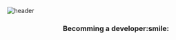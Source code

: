 ![header](https://capsule-render.vercel.app/api?type=waving&color=timeGradient&height=250&section=header&text=MINSOO%20KANG&fontSize=60&fontAlignY=40&desc=Web%20Developer)

<h3 align="center">Becomming a developer:smile:</h#>

<!--
**endrmfek/endrmfek** is a ✨ _special_ ✨ repository because its `README.md` (this file) appears on your GitHub profile.

Here are some ideas to get you started:

- 🔭 I’m currently working on ...
- 🌱 I’m currently learning ...
- 👯 I’m looking to collaborate on ...
- 🤔 I’m looking for help with ...
- 💬 Ask me about ...
- 📫 How to reach me: ...
- 😄 Pronouns: ...
- ⚡ Fun fact: ...
-->
